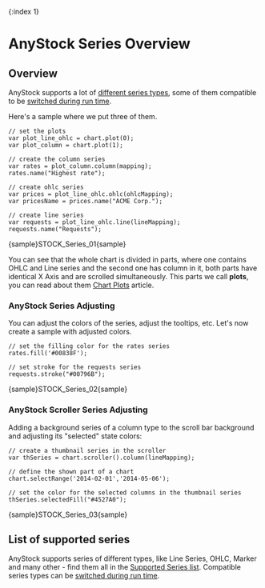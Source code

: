 {:index 1}

# AnyStock Series Overview

## Overview

AnyStock supports a lot of [different series types](Supported_Series), some of them compatible to be [switched during run time](Series_Type).

Here's a sample where we put three of them. 

```
// set the plots
var plot_line_ohlc = chart.plot(0);
var plot_column = chart.plot(1);

// create the column series
var rates = plot_column.column(mapping);
rates.name("Highest rate");

// create ohlc series
var prices = plot_line_ohlc.ohlc(ohlcMapping);
var pricesName = prices.name("ACME Corp.");

// create line series
var requests = plot_line_ohlc.line(lineMapping);
requests.name("Requests");
```

{sample}STOCK\_Series\_01{sample}

You can see that the whole chart is divided in parts, where one contains OHLC and Line series and the second one has column in it, both parts have identical X Axis and are scrolled simultaneously. This parts we call **plots**, you can read about them [Chart Plots](../Chart_Plots) article. 

### AnyStock Series Adjusting

You can adjust the colors of the series, adjust the tooltips, etc. Let's now create a sample with adjusted colors.

```
// set the filling color for the rates series
rates.fill('#00838F');

// set stroke for the requests series
requests.stroke("#00796B");
```

{sample}STOCK\_Series\_02{sample}

### AnyStock Scroller Series Adjusting

Adding a background series of a column type to the scroll bar background and adjusting its "selected" state colors:

```
// create a thumbnail series in the scroller
var thSeries = chart.scroller().column(lineMapping);

// define the shown part of a chart 
chart.selectRange('2014-02-01','2014-05-06');
    
// set the color for the selected columns in the thumbnail series
thSeries.selectedFill("#4527A0");
```

{sample}STOCK\_Series\_03{sample}

## List of supported series

AnyStock supports series of different types, like Line Series, OHLC, Marker and many other - find them all in the [Supported Series list](Supported_Series). Compatible series types can be [switched during run time](Series_Type).